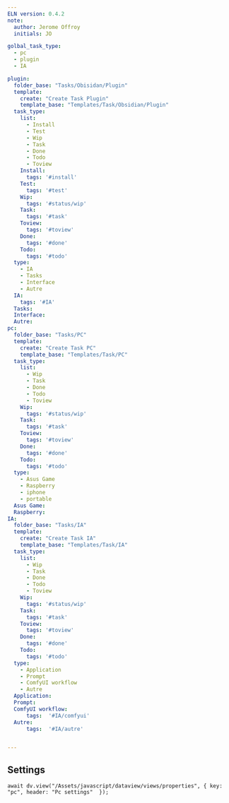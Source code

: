 ```yaml
---
ELN version: 0.4.2
note:
  author: Jerome Offroy
  initials: JO

golbal_task_type:
  - pc
  - plugin
  - IA

plugin:
  folder_base: "Tasks/Obisidan/Plugin"
  template:
    create: "Create Task Plugin"
    template_base: "Templates/Task/Obsidian/Plugin"
  task_type:
    list:
      - Install
      - Test
      - Wip
      - Task
      - Done
      - Todo
      - Toview
    Install:
      tags: '#install'
    Test:
      tags: '#test'
    Wip:
      tags: '#status/wip'
    Task:
      tags: '#task'
    Toview:
      tags: '#toview'
    Done:
      tags: '#done'
    Todo:
      tags: '#todo'
  type:
    - IA
    - Tasks
    - Interface
    - Autre
  IA:
    tags: '#IA'
  Tasks:
  Interface:
  Autre:
pc:
  folder_base: "Tasks/PC"
  template:
    create: "Create Task PC"
    template_base: "Templates/Task/PC"
  task_type:
    list:
      - Wip
      - Task
      - Done
      - Todo
      - Toview
    Wip:
      tags: '#status/wip'
    Task:
      tags: '#task'
    Toview:
      tags: '#toview'
    Done:
      tags: '#done'
    Todo:
      tags: '#todo'
  type:
    - Asus Game
    - Raspberry
    - iphone
    - portable
  Asus Game:
  Raspberry:
IA:
  folder_base: "Tasks/IA"
  template:
    create: "Create Task IA"
    template_base: "Templates/Task/IA"
  task_type:
    list:
      - Wip
      - Task
      - Done
      - Todo
      - Toview
    Wip:
      tags: '#status/wip'
    Task:
      tags: '#task'
    Toview:
      tags: '#toview'
    Done:
      tags: '#done'
    Todo:
      tags: '#todo'
  type:
    - Application
    - Prompt
    - ComfyUI workflow
    - Autre
  Application:
  Prompt:
  ComfyUI workflow:
      tags:  '#IA/comfyui'
  Autre:
      tags:  '#IA/autre'


---
```


## Settings

```dataviewjs
await dv.view("/Assets/javascript/dataview/views/properties", { key: "pc", header: "Pc settings"  });
```

